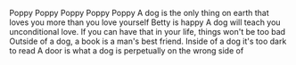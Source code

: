 Poppy
Poppy
Poppy
Poppy
Poppy
A dog is the only thing on earth that loves you more than you love yourself
Betty is happy
A dog will teach you unconditional love. If you can have that in your life, things won't be too bad
Outside of a dog, a book is a man's best friend. Inside of a dog it's too dark to read
A door is what a dog is perpetually on the wrong side of
